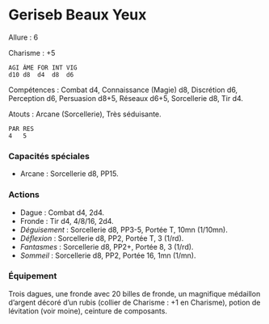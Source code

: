 # Geriseb Beaux Yeux

Allure : 6

Charisme : +5

    AGI ÂME FOR INT VIG
    d10 d8  d4  d8  d6
    
Compétences : Combat d4, Connaissance (Magie) d8, Discrétion d6, Perception d6, Persuasion d8+5, Réseaux d6+5, Sorcellerie d8, Tir d4.

Atouts : Arcane (Sorcellerie), Très séduisante.

    PAR RES
    4   5
    
### Capacités spéciales
- Arcane : Sorcellerie d8, PP15.

### Actions
- Dague : Combat d4, 2d4.
- Fronde : Tir d4, 4/8/16, 2d4.
- _Déguisement_ : Sorcellerie d8, PP3-5, Portée T, 10mn (1/10mn).
- _Déflexion_ : Sorcellerie d8, PP2, Portée T, 3 (1/rd).
- _Fantasmes_ : Sorcellerie d8, PP2+, Portée 8, 3 (1/rd).
- _Sommeil_ : Sorcellerie d8, PP2, Portée 16, 1mn (1/mn).

### Équipement
Trois dagues, une fronde avec 20 billes de fronde, un magnifique médaillon d’argent décoré d’un rubis (collier de Charisme : +1 en Charisme), potion de lévitation (voir moine), ceinture de composants.

